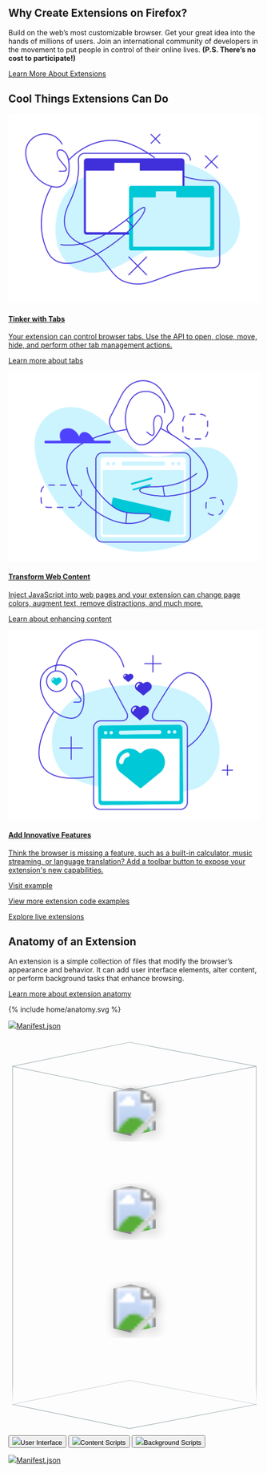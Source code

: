 <!-- Section Intro -->
<div class="panel section-intro extra-space bg-dark">
<div class="grid-container grid-x grid-padding-x align-center">
<div class="cell small-12 medium-6 large-5" markdown="1">

## Why Create Extensions on&nbsp;Firefox?

</div>
<div class="cell small-12 medium-6 large-5" markdown="1">

Build on the web’s most customizable browser. Get your great idea into the hands of millions of users. Join an international community of developers in the movement to put people in control of their online lives. __(P.S. There’s no cost to participate!)__

[Learn More About Extensions](https://www.firefox.com)

</div>
</div>
</div>
<!-- END: Section Intro -->


<!-- Section Tiles -->
<div class="section-tiles bg-grey">
<div class="tiles-outside">
<div class="grid-container grid-x grid-padding-x align-center">
<div class="cell small-12 medium-8 large-6 text-center" markdown="1">

## Cool Things Extensions Can Do

</div>
</div>
</div>
<div class="tiles-container mobile-slider">
<div class="grid-container grid-x grid-padding-x align-center">

<!-- Tile 1 -->
<a href="https://www.firefox.com" class="cell small-12 large-4 tile tile-block-link">
<div class="block-link" markdown="1">

![Tinker with Tabs](assets/img/Tinker-with-Tabs.svg "Tinker with Tabs")

#### Tinker with Tabs

Your extension can control browser tabs. Use the API to open, close, move, hide, and perform other tab management actions.

<span class="block-link-inline">Learn more about tabs</span>

</div>
</a>
<!-- END: Tile 1 -->

<!-- Tile 2 -->
<a href="https://www.firefox.com" class="cell small-12 large-4 tile tile-block-link">
<div class="block-link" markdown="1">

![Transform Web Content](assets/img/Transform-Web-Content.svg "Transform Web Content")

#### Transform Web Content

Inject JavaScript into web pages and your extension can change page colors, augment text, remove distractions, and much more.

<span class="block-link-inline">Learn about enhancing content</span>

</div>
</a>
<!-- END: Tile 2 -->

<!-- Tile 3 -->
<a href="https://www.firefox.com" class="cell small-12 large-4 tile tile-block-link">
<div class="block-link" markdown="1">

![Add Innovative Features](assets/img/Add-Innovative-Features.svg "Add Innovative Features")

#### Add Innovative Features

Think the browser is missing a feature, such as a built-in calculator, music streaming, or language translation? Add a toolbar button to expose your extension's new capabilities.

<span class="block-link-inline">Visit example</span>

</div>
</a>
<!-- END: Tile 3 -->

</div>
</div>
<div class="tiles-outside">
<div class="grid-container grid-x grid-padding-x align-center">
<div class="cell small-12 medium-8 large-6 text-center" markdown="1">

[View more extension code examples](https://www.firefox.com)

[Explore live extensions](https://www.firefox.com)

</div>
</div>
</div>
</div>
<!-- END: Section Tiles -->


<!-- Section Anatomy of an Extension -->
<div class="section-anatomy panel bg-grey">
<div class="grid-container grid-x grid-padding-x align-center">
<div class="cell small-12 medium-6 large-5" markdown="1">

## Anatomy of an Extension

</div>
<div class="cell small-12 medium-6 large-5" markdown="1">
	
An extension is a simple collection of files that modify the browser’s appearance and behavior. It can add user interface elements, alter content, or perform background tasks that enhance browsing.

[Learn more about extension anatomy](https://www.firefox.com)

</div>
</div>
<div class="grid-container grid-x grid-padding-x align-center">
<div class="cell small-12 large-10">

<div class="anatomy-container">
	<div class="anatomy-illustration">
		{% include home/anatomy.svg %}
		<p class="manifest show-for-medium"><a href="https://www.firefox.com"><img src="{{ "/assets/img/icons/manifest.svg" | relative_url }}">Manifest.json</a></p>
	</div>
	<div class="anatomy-description">
		<svg id="anatomy-of-an-extension-graphic-mobile" data-name="Layer 1" xmlns="http://www.w3.org/2000/svg" xmlns:xlink="http://www.w3.org/1999/xlink" viewBox="0 0 270 424"><defs><filter id="dropshadow" name="dropshadow"><feGaussianBlur stdDeviation="6" in="SourceAlpha"/><feOffset result="offsetblur" dx="2" dy="3"/><feComponentTransfer><feFuncA type="linear" slope="0.3"/></feComponentTransfer><feMerge><feMergeNode/><feMergeNode in="SourceGraphic"/></feMerge></filter><clipPath id="clip-path"><polygon id="Interface" points="130.89 53.97 242.91 79.75 130.89 105.54 27.2 79.75 130.89 53.97" style="fill:none;clip-rule:evenodd"/></clipPath><clipPath id="clip-path-2"><polygon id="Interface-2" data-name="Interface" points="130.89 159.01 242.91 184.79 130.89 210.58 27.2 184.79 130.89 159.01" style="fill:none;clip-rule:evenodd"/></clipPath><clipPath id="clip-path-3"><polygon id="Interface-3" data-name="Interface" points="130.89 264.05 242.91 289.83 130.89 315.62 27.2 289.83 130.89 264.05" style="fill:none;clip-rule:evenodd"/></clipPath></defs><title>interactive_illustration_mobile</title><path id="Bottom-Back" d="M4.35,392.6a.25.25,0,0,1-.3-.2.25.25,0,0,1,.2-.29L130,366.32h.1l135.81,25.79a.25.25,0,1,1-.09.49L130,366.82Z" style="fill:#8d9fa6;opacity:0.5"/><path id="Bottom-Front" d="M265.78,392.11a.24.24,0,0,1,.29.2.25.25,0,0,1-.2.29L130.06,418.39H130L4.25,392.6a.25.25,0,1,1,.1-.49L130,417.88Z" style="fill:#8d9fa6"/><path id="Sides" d="M4.22,31.22h.5V392.35l-.5-24Zm261.24,0h.5V392.35l-.5-24Z" style="fill:#8d9fa6"/><g style="filter:url(#dropshadow)"><g style="clip-path:url(#clip-path)"><g id="Vqz7Av"><image id="Vqz7Av-2" data-name="Vqz7Av" width="216" height="52" transform="translate(27.2 53.75)" xlink:href="{{ "/assets/img/anatomy/interactive_illustration_mobile1.png" | relative_url }}"/></g></g></g><path id="Top" d="M130,5.69,5.54,31.22,130,56.75,264.48,31.22Zm.05-.5L265.87,31a.25.25,0,0,1,0,.49L130.06,57.25H130L4.25,31.46a.25.25,0,0,1,0-.49L130,5.19Z" style="fill:#8d9fa6"/><g style="filter:url(#dropshadow)"><g style="clip-path:url(#clip-path-2)"><g id="Vqz7Av-3" data-name="Vqz7Av"><image id="Vqz7Av-4" data-name="Vqz7Av" width="216" height="52" transform="translate(27.2 158.79)" xlink:href="{{ "/assets/img/anatomy/interactive_illustration_mobile2.png" | relative_url }}"/></g></g></g><g style="filter:url(#dropshadow)"><g style="clip-path:url(#clip-path-3)"><g id="Vqz7Av-5" data-name="Vqz7Av"><image id="Vqz7Av-6" data-name="Vqz7Av" width="216" height="52" transform="translate(27.2 263.83)" xlink:href="{{ "/assets/img/anatomy/interactive_illustration_mobile3.png" | relative_url }}"/></g></g></g></svg>
		<button classs="popup-panel" data-panel="anatomy-ui"><img src="{{ "/assets/img/icons/user-interface.svg" | relative_url }}">User Interface</button>
		<button classs="popup-panel" data-panel="anatomy-content"><img src="{{ "/assets/img/icons/content-script.svg" | relative_url }}">Content Scripts</button>
		<button classs="popup-panel" data-panel="anatomy-background"><img src="{{ "/assets/img/icons/background-scripts.svg" | relative_url }}">Background Scripts</button>
	</div>
	<p class="manifest show-for-small-only"><a href="https://www.firefox.com"><img src="{{ "/assets/img/icons/manifest.svg" | relative_url }}">Manifest.json</a></p>
</div>

</div>
</div>
</div>
<!-- END: Section Anatomy of an Extension -->
